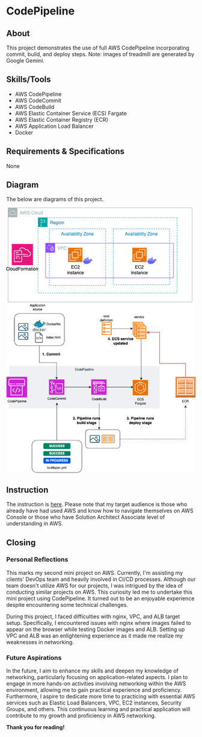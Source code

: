 # CodePipeline

## About

This project demonstrates the use of full AWS CodePipeline incorporating commit, build, and deploy steps. 
Note: images of treadmill are generated by Google Gemini. 

## Skills/Tools

- AWS CodePipeline
- AWS CodeCommit
- AWS CodeBuild
- AWS Elastic Container Service (ECS) Fargate
- AWS Elastic Container Registry (ECR)
- AWS Application Load Balancer
- Docker

## Requirements & Specifications

None

## Diagram

The below are diagrams of this project.

![a screenshot of the AWS CloudFormation](./images/aws-cloudformation.png)
![a screenshot of the AWS CodePipeline](./images/aws-codepipeline.png)

## Instruction

The instruction is [here](./docs/AWS-CodePipeline.pdf).
Please note that my target audience is those who already have had used AWS and know how to navigate themselves on AWS Console or those who have Solution Architect Associate level of understanding in AWS. 

## Closing

### Personal Reflections

This marks my second mini project on AWS. Currently, I'm assisting my clients' DevOps team and heavily involved in CI/CD processes. Although our team doesn't utilize AWS for our projects, I was intrigued by the idea of conducting similar projects on AWS. This curiosity led me to undertake this mini project using CodePipeline. It turned out to be an enjoyable experience despite encountering some technical challenges.

During this project, I faced difficulties with nginx, VPC, and ALB target setup. Specifically, I encountered issues with nginx where images failed to appear on the browser while testing Docker images and ALB. Setting up VPC and ALB was an enlightening experience as it made me realize my weaknesses in networking.

### Future Aspirations

In the future, I aim to enhance my skills and deepen my knowledge of networking, particularly focusing on application-related aspects. I plan to engage in more hands-on activities involving networking within the AWS environment, allowing me to gain practical experience and proficiency. Furthermore, I aspire to dedicate more time to practicing with essential AWS services such as Elastic Load Balancers, VPC, EC2 instances, Security Groups, and others. This continuous learning and practical application will contribute to my growth and proficiency in AWS networking.

**Thank you for reading!**

